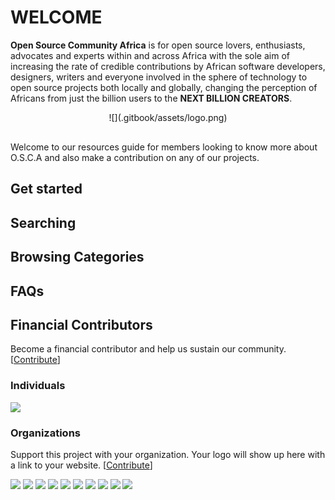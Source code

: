 # WELCOME

**Open Source Community Africa** is for open source lovers, enthusiasts, advocates and experts within and across Africa with the sole aim of increasing the rate of credible contributions by African software developers, designers, writers and everyone involved in the sphere of technology to open source projects both locally and globally, changing the perception of Africans from just the billion users to the **NEXT BILLION CREATORS**.

<div align="center"  style="margin-bottom:30px">
  ![](.gitbook/assets/logo.png)
</div>

Welcome to our resources guide for members looking to know more about O.S.C.A and also make a contribution on any of our projects.

## Get started

## Searching

## Browsing Categories

## FAQs

## Financial Contributors

Become a financial contributor and help us sustain our community. [[Contribute](https://opencollective.com/osca/contribute)]

### Individuals

<a href="https://opencollective.com/osca"><img src="https://opencollective.com/osca/individuals.svg?width=890"></a>

### Organizations

Support this project with your organization. Your logo will show up here with a link to your website. [[Contribute](https://opencollective.com/osca/contribute)]

<a href="https://opencollective.com/osca/organization/0/website"><img src="https://opencollective.com/osca/organization/0/avatar.svg"></a>
<a href="https://opencollective.com/osca/organization/1/website"><img src="https://opencollective.com/osca/organization/1/avatar.svg"></a>
<a href="https://opencollective.com/osca/organization/2/website"><img src="https://opencollective.com/osca/organization/2/avatar.svg"></a>
<a href="https://opencollective.com/osca/organization/3/website"><img src="https://opencollective.com/osca/organization/3/avatar.svg"></a>
<a href="https://opencollective.com/osca/organization/4/website"><img src="https://opencollective.com/osca/organization/4/avatar.svg"></a>
<a href="https://opencollective.com/osca/organization/5/website"><img src="https://opencollective.com/osca/organization/5/avatar.svg"></a>
<a href="https://opencollective.com/osca/organization/6/website"><img src="https://opencollective.com/osca/organization/6/avatar.svg"></a>
<a href="https://opencollective.com/osca/organization/7/website"><img src="https://opencollective.com/osca/organization/7/avatar.svg"></a>
<a href="https://opencollective.com/osca/organization/8/website"><img src="https://opencollective.com/osca/organization/8/avatar.svg"></a>
<a href="https://opencollective.com/osca/organization/9/website"><img src="https://opencollective.com/osca/organization/9/avatar.svg"></a>
